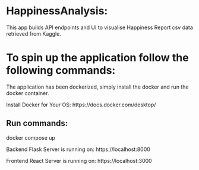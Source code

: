 <h1>HappinessAnalysis:</h1>
This app builds API endpoints and UI to visualise Happiness Report csv data retrieved from Kaggle.
<h1>To spin up the application follow the following commands:</h1>
<p>The application has been dockerized, simply install the docker and run the docker container.</p>
<p>Install Docker for Your OS: https://docs.docker.com/desktop/ </p>
<h2>Run commands:</h2>
<p>docker compose up</p>

<p>Backend Flask Server is running on: https://localhost:8000</p>
<p>Frontend React Server is running on: https://localhost:3000</p>
